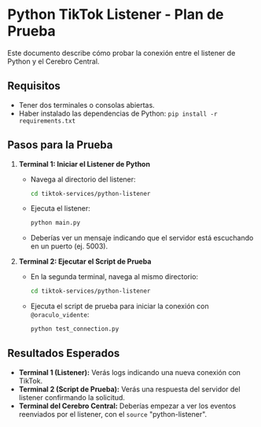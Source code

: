 # Python TikTok Listener - Plan de Prueba

Este documento describe cómo probar la conexión entre el listener de Python y el Cerebro Central.

## Requisitos

- Tener dos terminales o consolas abiertas.
- Haber instalado las dependencias de Python: `pip install -r requirements.txt`

## Pasos para la Prueba

1.  **Terminal 1: Iniciar el Listener de Python**
    -   Navega al directorio del listener:
        ```bash
        cd tiktok-services/python-listener
        ```
    -   Ejecuta el listener:
        ```bash
        python main.py
        ```
    -   Deberías ver un mensaje indicando que el servidor está escuchando en un puerto (ej. 5003).

2.  **Terminal 2: Ejecutar el Script de Prueba**
    -   En la segunda terminal, navega al mismo directorio:
        ```bash
        cd tiktok-services/python-listener
        ```
    -   Ejecuta el script de prueba para iniciar la conexión con `@oraculo_vidente`:
        ```bash
        python test_connection.py
        ```

## Resultados Esperados

-   **Terminal 1 (Listener):** Verás logs indicando una nueva conexión con TikTok.
-   **Terminal 2 (Script de Prueba):** Verás una respuesta del servidor del listener confirmando la solicitud.
-   **Terminal del Cerebro Central:** Deberías empezar a ver los eventos reenviados por el listener, con el `source` "python-listener".